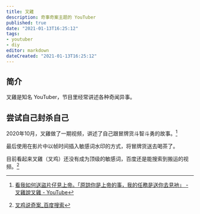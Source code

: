 ```yaml
---
title: 叉雞
description: 奇事奇案主题的 YouTuber
published: true
date: "2021-01-13T16:25:12"
tags:
- youtuber
- diy
editor: markdown
dateCreated: "2021-01-13T16:25:12"
---
```


## 简介

叉雞是知名 YouTuber，节目里经常讲述各种奇闻异事。

## 尝试自己封杀自己

2020年10月，叉雞做了一期视频，讲述了自己跟冒牌货斗智斗勇的故事。[^wY2gg]

[^wY2gg]: [看我如何送盜片仔見上帝。「原諒你是上帝的事，我的任務是送你去見衪」 - 叉雞說叉雞 - YouTube](https://archive.is/wY2gg "https://www.youtube.com/watch?v=SnTnjfcwRUE")

最后使用在影片中以帧时间插入敏感词水印的方式，将冒牌货送去喝茶了。

目前看起来叉雞（叉鸡）还没有成为顶级的敏感词，百度还是能搜索到搬运的视频。[^cj_bds]

[^cj_bds]: [叉鸡说奇案_百度搜索](https://web.archive.org/web/20210113154529/https://www.baidu.com/s?wd=叉鸡说奇案)

<!--
+   [自製「習維尼」浮水印！看香港Youtuber如何防B站抄襲 - YouTuber板 - Dcard](https://web.archive.org/web/20210113155712/https://www.dcard.tw/f/youtuber/p/233957124)
+   [[心得] 日本lolita品牌Leur Getter2020福袋 - 看板 e-shopping - 批踢踢實業坊](https://web.archive.org/web/20210113160457/https://www.ptt.cc/bbs/e-shopping/M.1579452607.A.B32.html)
-->
